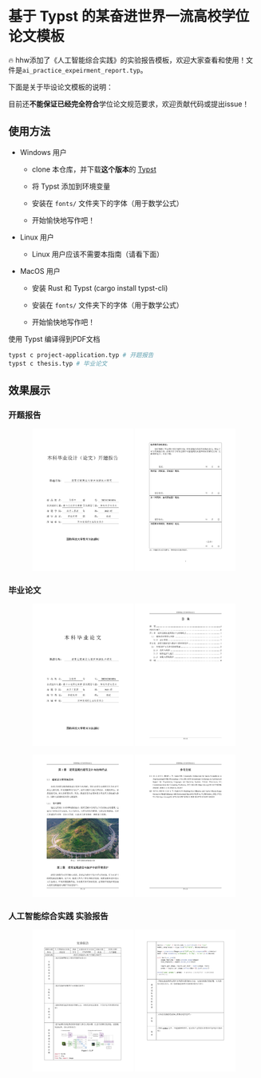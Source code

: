 # 基于 Typst 的某奋进世界一流高校学位论文模板

:fire: hhw添加了《人工智能综合实践》的实验报告模板，欢迎大家查看和使用！文件是`ai_practice_expeirment_report.typ`。

下面是关于毕设论文模板的说明：

目前还**不能保证已经完全符合**学位论文规范要求，欢迎贡献代码或提出issue！

## 使用方法

- Windows 用户

    - clone 本仓库，并下载**这个版本**的 [Typst](https://github.com/typst/typst/releases/tag/v0.12.0)

    - 将 Typst 添加到环境变量
    
    - 安装在 `fonts/` 文件夹下的字体（用于数学公式）

    - 开始愉快地写作吧！

- Linux 用户

    - Linux 用户应该不需要本指南（请看下面）

- MacOS 用户

    - 安装 Rust 和 Typst (cargo install typst-cli)

    - 安装在 `fonts/` 文件夹下的字体（用于数学公式）

    - 开始愉快地写作吧！

使用 Typst 编译得到PDF文档

```bash
typst c project-application.typ # 开题报告
typst c thesis.typ # 毕业论文
```

## 效果展示

### 开题报告
<p align="center"> 
<img src="./images/project-application-1.jpg" width=40%/> 
<img src="./images/project-application-4.jpg" width=40%/> 
</p>


### 毕业论文

<p align="center"> 
<img src="./images/thesis-1.jpg" width=40%/> 
<img src="./images/thesis-2.jpg" width=40%/> 
</p>


<p align="center"> 
<img src="./images/thesis-5.jpg" width=40%/> 
<img src="./images/thesis-9.jpg" width=40%/> 
</p>

### 人工智能综合实践 实验报告

<p align="center"> 
<img src="./images/ai_practice_expeirment_report-1.jpg" width=40%/> 
<img src="./images/ai_practice_expeirment_report-2.jpg" width=40%/> 
</p>

